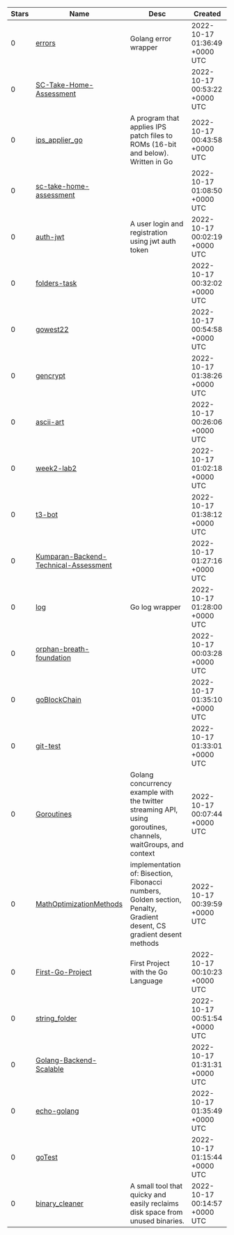 | Stars | Name | Desc | Created | 
| ----- | ------- | ------------- | ------------- |
| 0 | [errors](https://github.com/olapie/errors) | Golang error wrapper | 2022-10-17 01:36:49 +0000 UTC |
| 0 | [SC-Take-Home-Assessment](https://github.com/Nelf-dev/SC-Take-Home-Assessment) |  | 2022-10-17 00:53:22 +0000 UTC |
| 0 | [ips_applier_go](https://github.com/miwest929/ips_applier_go) | A program that applies IPS patch files to ROMs (16-bit and below). Written in Go | 2022-10-17 00:43:58 +0000 UTC |
| 0 | [sc-take-home-assessment](https://github.com/Yasmin-A95/sc-take-home-assessment) |  | 2022-10-17 01:08:50 +0000 UTC |
| 0 | [auth-jwt](https://github.com/Justincletus003/auth-jwt) | A user login and registration using jwt auth token | 2022-10-17 00:02:19 +0000 UTC |
| 0 | [folders-task](https://github.com/auvictoriavu/folders-task) |  | 2022-10-17 00:32:02 +0000 UTC |
| 0 | [gowest22](https://github.com/batchcorp/gowest22) |  | 2022-10-17 00:54:58 +0000 UTC |
| 0 | [gencrypt](https://github.com/ginharu/gencrypt) |  | 2022-10-17 01:38:26 +0000 UTC |
| 0 | [ascii-art](https://github.com/tathienbao/ascii-art) |  | 2022-10-17 00:26:06 +0000 UTC |
| 0 | [week2-lab2](https://github.com/1xiang7/week2-lab2) |  | 2022-10-17 01:02:18 +0000 UTC |
| 0 | [t3-bot](https://github.com/barrybtw/t3-bot) |  | 2022-10-17 01:38:12 +0000 UTC |
| 0 | [Kumparan-Backend-Technical-Assessment](https://github.com/HafidAmbardi/Kumparan-Backend-Technical-Assessment) |  | 2022-10-17 01:27:16 +0000 UTC |
| 0 | [log](https://github.com/olapie/log) | Go log wrapper | 2022-10-17 01:28:00 +0000 UTC |
| 0 | [orphan-breath-foundation](https://github.com/lazycoder1996/orphan-breath-foundation) |  | 2022-10-17 00:03:28 +0000 UTC |
| 0 | [goBlockChain](https://github.com/ImJongHoon/goBlockChain) |  | 2022-10-17 01:35:10 +0000 UTC |
| 0 | [git-test](https://github.com/DataSttructure/git-test) |  | 2022-10-17 01:33:01 +0000 UTC |
| 0 | [Goroutines](https://github.com/jamesc-gh/Goroutines) | Golang concurrency example with the twitter streaming API, using goroutines, channels, waitGroups, and context | 2022-10-17 00:07:44 +0000 UTC |
| 0 | [MathOptimizationMethods](https://github.com/FireBiteSlime/MathOptimizationMethods) | implementation of: Bisection, Fibonacci numbers, Golden section, Penalty, Gradient desent, CS gradient desent methods | 2022-10-17 00:39:59 +0000 UTC |
| 0 | [First-Go-Project](https://github.com/Skyler-Hudson/First-Go-Project) | First Project with the Go Language | 2022-10-17 00:10:23 +0000 UTC |
| 0 | [string_folder](https://github.com/aronsx/string_folder) |  | 2022-10-17 00:51:54 +0000 UTC |
| 0 | [Golang-Backend-Scalable](https://github.com/tranquac/Golang-Backend-Scalable) |  | 2022-10-17 01:31:31 +0000 UTC |
| 0 | [echo-golang](https://github.com/chazi13/echo-golang) |  | 2022-10-17 01:35:49 +0000 UTC |
| 0 | [goTest](https://github.com/wteo/goTest) |  | 2022-10-17 01:15:44 +0000 UTC |
| 0 | [binary_cleaner](https://github.com/AiredaleDev/binary_cleaner) | A small tool that quicky and easily reclaims disk space from unused binaries. | 2022-10-17 00:14:57 +0000 UTC |

